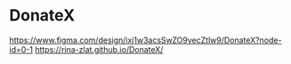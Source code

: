 # DonateX
https://www.figma.com/design/ixj1w3acsSwZO9vecZtlw9/DonateX?node-id=0-1
https://rina-zlat.github.io/DonateX/
